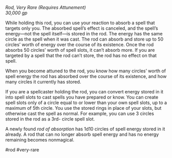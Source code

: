 *Rod, Very Rare (Requires Attunement)*  
*30,000 gp*

While holding this rod, you can use your reaction to absorb a spell that targets only you. The absorbed spell’s effect is canceled, and the spell’s energy—not the spell itself—is stored in the rod. The energy has the same circle as the spell when it was cast. The rod can absorb and store up to 50 circles’ worth of energy over the course of its existence. Once the rod absorbs 50 circles’ worth of spell slots, it can’t absorb more. If you are targeted by a spell that the rod can’t store, the rod has no effect on that spell.

When you become attuned to the rod, you know how many circles’ worth of spell energy the rod has absorbed over the course of its existence, and how many circles it currently has stored.

If you are a spellcaster holding the rod, you can convert energy stored in it into spell slots to cast spells you have prepared or know. You can create spell slots only of a circle equal to or lower than your own spell slots, up to a maximum of 5th circle. You use the stored rings in place of your slots, but otherwise cast the spell as normal. For example, you can use 3 circles stored in the rod as a 3rd- circle spell slot.

A newly found *rod of absorption* has 1d10 circles of spell energy stored in it already. A rod that can no longer absorb spell energy and has no energy remaining becomes nonmagical.

#rod #very-rare
